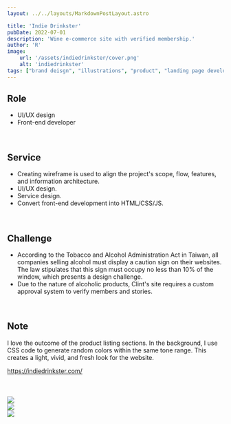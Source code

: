 ```yaml
---
layout: ../../layouts/MarkdownPostLayout.astro

title: 'Indie Drinkster'
pubDate: 2022-07-01
description: 'Wine e-commerce site with verified membership.'
author: 'R'
image:
    url: '/assets/indiedrinkster/cover.png'
    alt: 'indiedrinkster'
tags: ["brand deisgn", "illustrations", "product", "landing page development", "dashboard UI and UX design", "design system"]
---
```



## Role
<ul class="pl-8 marker:text-slate-400 dark:marker:text-neutral-500">
   <li class="mb-3">UI/UX design</li>
   <li class="mb-3">Front-end developer</li>
</ul>

<br>

## Service
<ul class="pl-8 marker:text-slate-400 dark:marker:text-neutral-500">
   <li class="mb-3">Creating wireframe is used to align the project's scope, flow, features, and information architecture.</li>
   <li class="mb-3">UI/UX design.</li>
   <li class="mb-3">Service design.</li>
   <li class="mb-3">Convert front-end development into HTML/CSS/JS.</li>
</ul>
<br>

## Challenge
<ul class="pl-8 marker:text-slate-400 dark:marker:text-neutral-500">
  <li class="mb-3">According to the Tobacco and Alcohol Administration Act in Taiwan, all companies selling alcohol must display a caution sign on their websites. The law stipulates that this sign must occupy no less than 10% of the window, which presents a design challenge.</li>
  <li class="mb-3">Due to the nature of alcoholic products, Clint's site requires a custom approval system to verify members and stories.</li>
</ul>
<br>

## Note
I love the outcome of the product listing sections. In the background, I use CSS code to generate random colors within the same tone range. This creates a light, vivid, and fresh look for the website.
<div class="mt-10 font-light">
  <a target="_blank" class="text-lg text-neutral-400 border-solid border-0 border-b-[0.85px] pb-[0px]" href="https://indiedrinkster.com/">https://indiedrinkster.com/</a>
</div>


<br>
<br>
<br>

<div class="flex justify-start items-start w-full gap-2 mb-8">
    <Image class="w-full object-contain" src="/assets/indiedrinkster/indiedrinkster-1.png" />
</div>
<div class="flex justify-start items-start w-full gap-2 mb-8">
    <Image class="w-full object-contain" src="/assets/indiedrinkster/indiedrinkster-3.png" />
</div>
<div class="flex justify-start items-start w-full gap-2 mb-8">
    <Image class="w-full object-contain" src="/assets/indiedrinkster/indiedrinkster-2.png" />
</div>
